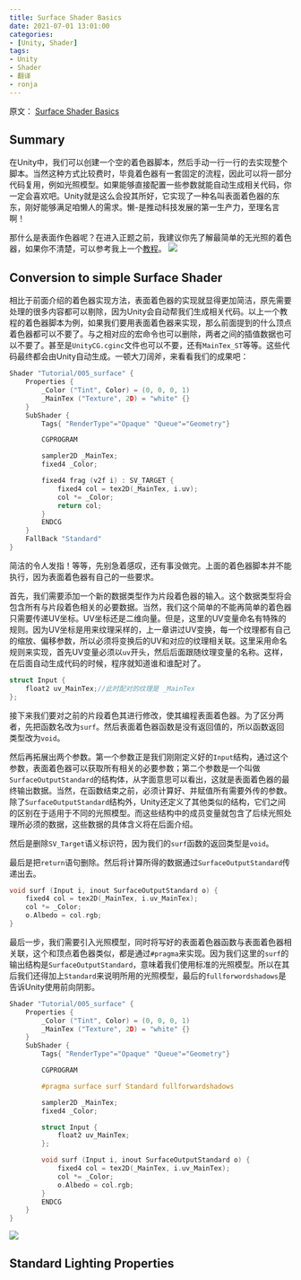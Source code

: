 ```yaml
---
title: Surface Shader Basics
date: 2021-07-01 13:01:00
categories:
- [Unity, Shader]
tags:
- Unity
- Shader
- 翻译
- ronja
---
```

原文：
[Surface Shader Basics](https://www.ronja-tutorials.com/post/005-simple-surface/)

## Summary

在Unity中，我们可以创建一个空的着色器脚本，然后手动一行一行的去实现整个脚本。当然这种方式比较费时，毕竟着色器有一套固定的流程，因此可以将一部分代码复用，例如光照模型。如果能够直接配置一些参数就能自动生成相关代码，你一定会喜欢吧。Unity就是这么会投其所好，它实现了一种名叫表面着色器的东东，刚好能够满足咱懒人的需求。懒-是推动科技发展的第一生产力，至理名言啊！

那什么是表面作色器呢？在进入正题之前，我建议你先了解最简单的无光照的着色器，如果你不清楚，可以参考我上一个[教程](/blogs/2021/07/01/Ronja_Structure/)。
![](https://www.ronja-tutorials.com/assets/images/posts/005/Result.png)

## Conversion to simple Surface Shader

相比于前面介绍的着色器实现方法，表面着色器的实现就显得更加简洁，原先需要处理的很多内容都可以剔除，因为Unity会自动帮我们生成相关代码。以上一个教程的着色器脚本为例，如果我们要用表面着色器来实现，那么前面提到的什么顶点着色器都可以不要了。与之相对应的宏命令也可以删除，两者之间的插值数据也可以不要了。甚至是`UnityCG.cginc`文件也可以不要，还有`MainTex_ST`等等。这些代码最终都会由Unity自动生成。一顿大刀阔斧，来看看我们的成果吧：
```c++
Shader "Tutorial/005_surface" {
	Properties {
		_Color ("Tint", Color) = (0, 0, 0, 1)
		_MainTex ("Texture", 2D) = "white" {}
	}
	SubShader {
		Tags{ "RenderType"="Opaque" "Queue"="Geometry"}

		CGPROGRAM

		sampler2D _MainTex;
		fixed4 _Color;

		fixed4 frag (v2f i) : SV_TARGET {
			fixed4 col = tex2D(_MainTex, i.uv);
			col *= _Color;
			return col;
		}
		ENDCG
	}
	FallBack "Standard"
}
```

简洁的令人发指！等等，先别急着感叹，还有事没做完。上面的着色器脚本并不能执行，因为表面着色器有自己的一些要求。

首先，我们需要添加一个新的数据类型作为片段着色器的输入。这个数据类型将会包含所有与片段着色相关的必要数据。当然，我们这个简单的不能再简单的着色器只需要传递UV坐标。UV坐标还是二维向量。但是，这里的UV变量命名有特殊的规则。因为UV坐标是用来纹理采样的，上一章讲过UV变换，每一个纹理都有自己的缩放、偏移参数，所以必须将变换后的UV和对应的纹理相关联。这里采用命名规则来实现，首先UV变量必须以`uv`开头，然后后面跟随纹理变量的名称。这样，在后面自动生成代码的时候，程序就知道谁和谁配对了。
```c++
struct Input {
	float2 uv_MainTex;//此时配对的纹理是 _MainTex
};
```

接下来我们要对之前的片段着色其进行修改，使其编程表面着色器。为了区分两者，先把函数名改为`surf`。然后表面着色器函数是没有返回值的，所以函数返回类型改为`void`。

然后再拓展出两个参数。第一个参数正是我们刚刚定义好的`Input`结构，通过这个参数，表面着色器可以获取所有相关的必要参数；第二个参数是一个叫做`SurfaceOutputStandard`的结构体，从字面意思可以看出，这就是表面着色器的最终输出数据。当然，在函数结束之前，必须计算好、并赋值所有需要外传的参数。除了`SurfaceOutputStandard`结构外，Unity还定义了其他类似的结构，它们之间的区别在于适用于不同的光照模型。而这些结构中的成员变量就包含了后续光照处理所必须的数据，这些数据的具体含义将在后面介绍。

然后是删除`SV_Target`语义标识符，因为我们的`surf`函数的返回类型是`void`。

最后是把`return`语句删除。然后将计算所得的数据通过`SurfaceOutputStandard`传递出去。
```c++
void surf (Input i, inout SurfaceOutputStandard o) {
	fixed4 col = tex2D(_MainTex, i.uv_MainTex);
	col *= _Color;
	o.Albedo = col.rgb;
}
```

最后一步，我们需要引入光照模型，同时将写好的表面着色器函数与表面着色器相关联，这个和顶点着色器类似，都是通过`#pragma`来实现。因为我们这里的`surf`的输出结构是`SurfaceOutputStandard`，意味着我们使用标准的光照模型。所以在其后我们还得加上`Standard`来说明所用的光照模型，最后的`fullforwordshadows`是告诉Unity使用前向阴影。
```c++
Shader "Tutorial/005_surface" {
	Properties {
		_Color ("Tint", Color) = (0, 0, 0, 1)
		_MainTex ("Texture", 2D) = "white" {}
	}
	SubShader {
		Tags{ "RenderType"="Opaque" "Queue"="Geometry"}

		CGPROGRAM

		#pragma surface surf Standard fullforwardshadows

		sampler2D _MainTex;
		fixed4 _Color;

		struct Input {
			float2 uv_MainTex;
		};

		void surf (Input i, inout SurfaceOutputStandard o) {
			fixed4 col = tex2D(_MainTex, i.uv_MainTex);
			col *= _Color;
			o.Albedo = col.rgb;
		}
		ENDCG
	}
}
```
![](https://www.ronja-tutorials.com/assets/images/posts/005/SimpleAlbedo.png)

## Standard Lighting Properties






